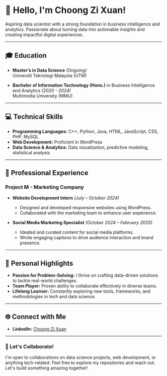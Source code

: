 # 👋 Hello, I'm Choong Zi Xuan!

Aspiring data scientist with a strong foundation in business intelligence and analytics. Passionate about turning data into actionable insights and creating impactful digital experiences.

---

## 🎓 Education
- **Master’s in Data Science** *(Ongoing)*  
  Universiti Teknologi Malaysia (UTM)  

- **Bachelor of Information Technology (Hons.)** in Business Intelligence and Analytics *(2020 - 2024)*  
  Multimedia University (MMU)  

---

## 💻 Technical Skills
- **Programming Languages:** C++, Python, Java, HTML, JavaScript, CSS, PHP, MySQL  
- **Web Development:** Proficient in WordPress  
- **Data Science & Analytics:** Data visualization, predictive modeling, statistical analysis  

---

## 💼 Professional Experience
### **Project M - Marketing Company**  
- **Website Development Intern** *(July – October 2024)*  
  - Designed and developed responsive websites using WordPress.  
  - Collaborated with the marketing team to enhance user experience.  

- **Social Media Marketing Specialist** *(October 2024 – February 2025)*  
  - Ideated and curated content for social media platforms.  
  - Wrote engaging captions to drive audience interaction and brand presence.  

---

## 🌟 Personal Highlights
- **Passion for Problem-Solving:** I thrive on crafting data-driven solutions to tackle real-world challenges.  
- **Team Player:** Proven ability to collaborate effectively in diverse teams.  
- **Lifelong Learner:** Constantly exploring new tools, frameworks, and methodologies in tech and data science.  

---

## 🌐 Connect with Me
- **LinkedIn:** [Choong Zi Xuan](https://www.linkedin.com/uas/login-submit)  
---

### 🚀 Let's Collaborate!  
I'm open to collaborations on data science projects, web development, or anything tech-related. Feel free to explore my repositories and reach out. Let's build something amazing together!  
